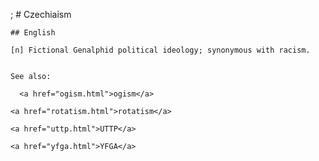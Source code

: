 ;
    # Czechiaism

    ## English

    [n] Fictional Genalphid political ideology; synonymous with racism.


    See also:

      <a href="ogism.html">ogism</a>

    <a href="rotatism.html">rotatism</a>

    <a href="uttp.html">UTTP</a>

    <a href="yfga.html">YFGA</a>






